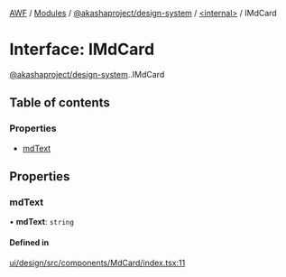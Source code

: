 [AWF](../README.md) / [Modules](../modules.md) / [@akashaproject/design-system](../modules/akashaproject_design_system.md) / [<internal\>](../modules/akashaproject_design_system._internal_.md) / IMdCard

# Interface: IMdCard

[@akashaproject/design-system](../modules/akashaproject_design_system.md).[<internal>](../modules/akashaproject_design_system._internal_.md).IMdCard

## Table of contents

### Properties

- [mdText](akashaproject_design_system._internal_.IMdCard.md#mdtext)

## Properties

### mdText

• **mdText**: `string`

#### Defined in

[ui/design/src/components/MdCard/index.tsx:11](https://github.com/AKASHAorg/akasha-world-framework/blob/d81a7246/ui/design/src/components/MdCard/index.tsx#L11)
